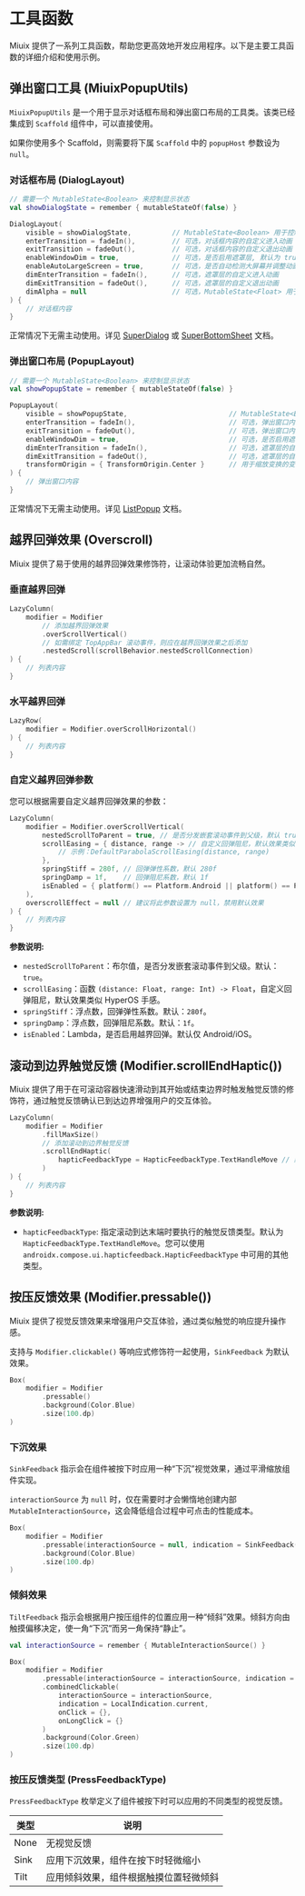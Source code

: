 # 工具函数

Miuix 提供了一系列工具函数，帮助您更高效地开发应用程序。以下是主要工具函数的详细介绍和使用示例。

## 弹出窗口工具 (MiuixPopupUtils)

`MiuixPopupUtils` 是一个用于显示对话框布局和弹出窗口布局的工具类。该类已经集成到 `Scaffold` 组件中，可以直接使用。

如果你使用多个 Scaffold，则需要将下属 `Scaffold` 中的 `popupHost` 参数设为 `null`。

### 对话框布局 (DialogLayout)

```kotlin
// 需要一个 MutableState<Boolean> 来控制显示状态
val showDialogState = remember { mutableStateOf(false) }

DialogLayout(
    visible = showDialogState,          // MutableState<Boolean> 用于控制对话框的可见性
    enterTransition = fadeIn(),         // 可选，对话框内容的自定义进入动画
    exitTransition = fadeOut(),         // 可选，对话框内容的自定义退出动画
    enableWindowDim = true,             // 可选，是否启用遮罩层, 默认为 true
    enableAutoLargeScreen = true,       // 可选，是否自动检测大屏幕并调整动画
    dimEnterTransition = fadeIn(),      // 可选，遮罩层的自定义进入动画
    dimExitTransition = fadeOut(),      // 可选，遮罩层的自定义退出动画
    dimAlpha = null                     // 可选，MutableState<Float> 用于动态控制遮罩层透明度 (0f-1f)
) {
    // 对话框内容
}
```

正常情况下无需主动使用。详见 [SuperDialog](../components/superdialog.md) 或 [SuperBottomSheet](../components//basiccomponent.md) 文档。

### 弹出窗口布局 (PopupLayout)

```kotlin
// 需要一个 MutableState<Boolean> 来控制显示状态
val showPopupState = remember { mutableStateOf(false) }

PopupLayout(
    visible = showPopupState,                         // MutableState<Boolean> 用于控制弹出窗口的可见性
    enterTransition = fadeIn(),                       // 可选，弹出窗口内容的自定义进入动画
    exitTransition = fadeOut(),                       // 可选，弹出窗口内容的自定义退出动画
    enableWindowDim = true,                           // 可选，是否启用遮罩层, 默认为 true
    dimEnterTransition = fadeIn(),                    // 可选，遮罩层的自定义进入动画
    dimExitTransition = fadeOut(),                    // 可选，遮罩层的自定义退出动画
    transformOrigin = { TransformOrigin.Center }      // 用于缩放变换的变换原点, 默认为 TransformOrigin.Center
) {
    // 弹出窗口内容
}
```

正常情况下无需主动使用。详见 [ListPopup](../components/listpopup.md) 文档。

## 越界回弹效果 (Overscroll)

Miuix 提供了易于使用的越界回弹效果修饰符，让滚动体验更加流畅自然。

### 垂直越界回弹

```kotlin
LazyColumn(
    modifier = Modifier
        // 添加越界回弹效果
        .overScrollVertical()
        // 如需绑定 TopAppBar 滚动事件，则应在越界回弹效果之后添加
        .nestedScroll(scrollBehavior.nestedScrollConnection)
) {
    // 列表内容
}
```

### 水平越界回弹

```kotlin
LazyRow(
    modifier = Modifier.overScrollHorizontal()
) {
    // 列表内容
}
```

### 自定义越界回弹参数

您可以根据需要自定义越界回弹效果的参数：

```kotlin
LazyColumn(
    modifier = Modifier.overScrollVertical(
        nestedScrollToParent = true, // 是否分发嵌套滚动事件到父级，默认 true
        scrollEasing = { distance, range -> // 自定义回弹阻尼，默认效果类似 HyperOS 手感
            // 示例：DefaultParabolaScrollEasing(distance, range)
        },
        springStiff = 280f, // 回弹弹性系数，默认 280f
        springDamp = 1f,    // 回弹阻尼系数，默认 1f
        isEnabled = { platform() == Platform.Android || platform() == Platform.IOS } // 默认仅在 Android/iOS 启用
    ),
    overscrollEffect = null // 建议将此参数设置为 null，禁用默认效果
) {
    // 列表内容
}
```

**参数说明:**

*   `nestedScrollToParent`：布尔值，是否分发嵌套滚动事件到父级。默认：`true`。
*   `scrollEasing`：函数 `(distance: Float, range: Int) -> Float`，自定义回弹阻尼，默认效果类似 HyperOS 手感。
*   `springStiff`：浮点数，回弹弹性系数。默认：`280f`。
*   `springDamp`：浮点数，回弹阻尼系数。默认：`1f`。
*   `isEnabled`：Lambda，是否启用越界回弹。默认仅 Android/iOS。

## 滚动到边界触觉反馈 (Modifier.scrollEndHaptic())

Miuix 提供了用于在可滚动容器快速滑动到其开始或结束边界时触发触觉反馈的修饰符，通过触觉反馈确认已到达边界增强用户的交互体验。

```kotlin
LazyColumn(
    modifier = Modifier
        .fillMaxSize()
        // 添加滚动到边界触觉反馈
        .scrollEndHaptic(
            hapticFeedbackType = HapticFeedbackType.TextHandleMove // 默认值
        )
) {
    // 列表内容
}
```

**参数说明:**

*   `hapticFeedbackType`: 指定滚动到达末端时要执行的触觉反馈类型。默认为 `HapticFeedbackType.TextHandleMove`。您可以使用 `androidx.compose.ui.hapticfeedback.HapticFeedbackType` 中可用的其他类型。

## 按压反馈效果 (Modifier.pressable())

Miuix 提供了视觉反馈效果来增强用户交互体验，通过类似触觉的响应提升操作感。

支持与 `Modifier.clickable()` 等响应式修饰符一起使用，`SinkFeedback` 为默认效果。

```kotlin
Box(
    modifier = Modifier
        .pressable()
        .background(Color.Blue)
        .size(100.dp)
)
```

### 下沉效果

`SinkFeedback` 指示会在组件被按下时应用一种“下沉”视觉效果，通过平滑缩放组件实现。

`interactionSource` 为 `null` 时，仅在需要时才会懒惰地创建内部 `MutableInteractionSource`，这会降低组合过程中可点击的性能成本。

```kotlin
Box(
    modifier = Modifier
        .pressable(interactionSource = null, indication = SinkFeedback())
        .background(Color.Blue)
        .size(100.dp)
)
```

### 倾斜效果

`TiltFeedback` 指示会根据用户按压组件的位置应用一种“倾斜”效果。倾斜方向由触摸偏移决定，使一角“下沉”而另一角保持“静止”。

```kotlin
val interactionSource = remember { MutableInteractionSource() }

Box(
    modifier = Modifier
        .pressable(interactionSource = interactionSource, indication = TiltFeedback())
        .combinedClickable(
            interactionSource = interactionSource,
            indication = LocalIndication.current,
            onClick = {},
            onLongClick = {}
        )
        .background(Color.Green)
        .size(100.dp)
)
```

### 按压反馈类型 (PressFeedbackType)

`PressFeedbackType` 枚举定义了组件被按下时可以应用的不同类型的视觉反馈。

| 类型 | 说明                                   |
| ---- | -------------------------------------- |
| None | 无视觉反馈                             |
| Sink | 应用下沉效果，组件在按下时轻微缩小     |
| Tilt | 应用倾斜效果，组件根据触摸位置轻微倾斜 |
